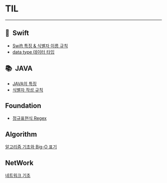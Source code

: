 # **TIL**
---------

##  📖  **Swift**

- [Swift 특징 & 식별자 이름 규칙 ](https://github.com/elenaseo05/TIL/tree/main/Swift/Swift_base)
- [data type 데이터 타입 ](https://github.com/elenaseo05/TIL/tree/main/Swift/Syntax)

##  📚  **JAVA**

- [JAVA의 특징]()
- [식별자 작성 규칙](https://github.com/elenaseo05/TIL/tree/main/JAVA/Java_base)


## **Foundation**

- [정규표현식 Regex]()


## **Algorithm**

[알고리즘 기초와 Big-O 표기 ]()


## **NetWork**

[네트워크 기초]()

